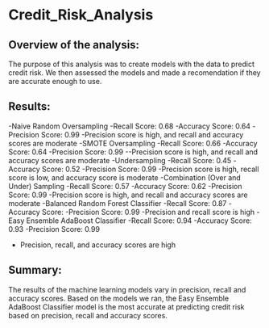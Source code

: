 # Credit_Risk_Analysis

## Overview of the analysis: 
The purpose of this analysis was to create models with the data to predict credit risk. We then assessed the models and made a recomendation if they are accurate enough to use.

## Results: 
-Naive Random Oversampling
  -Recall Score: 0.68
  -Accuracy Score: 0.64
  -Precision Score: 0.99
  -Precision score is high, and recall and accuracy scores are moderate
-SMOTE Oversampling
  -Recall Score: 0.66
  -Accuracy Score: 0.64
  -Precision Score: 0.99
  --Precision score is high, and recall and accuracy scores are moderate
-Undersampling
  -Recall Score: 0.45
  -Accuracy Score: 0.52
  -Precision Score: 0.99
  -Precision score is high, recall score is low, and accuracy score is moderate
-Combination (Over and Under) Sampling
  -Recall Score: 0.57
  -Accuracy Score: 0.62
  -Precision Score: 0.99 
  -Precision score is high, and recall and accuracy scores are moderate
-Balanced Random Forest Classifier
  -Recall Score: 0.87
  -Accuracy Score: 
  -Precision Score: 0.99 
  -Precision and recall score is high 
-Easy Ensemble AdaBoost Classifier
  -Recall Score: 0.94
  -Accuracy Score: 0.93
  -Precision Score: 0.99 
  - Precision, recall, and accuracy scores are high

## Summary: 
The results of the machine learning models vary in precision, recall and accuracy scores.  Based on the models we ran, the Easy Ensemble AdaBoost Classifier model is the most accurate at predicting credit risk based on precision, recall and accuracy scores.

